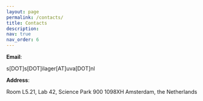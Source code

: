 ```yaml
---
layout: page
permalink: /contacts/
title: Contacts
description: 
nav: true
nav_order: 6
---
```

**Email**:

s[DOT]s[DOT]ilager[AT]uva[DOT]nl

**Address**:

Room L5.21, Lab 42, Science Park 900
1098XH Amsterdam, the Netherlands
